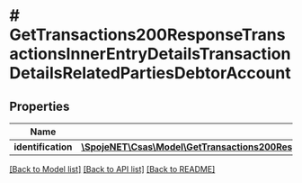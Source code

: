# # GetTransactions200ResponseTransactionsInnerEntryDetailsTransactionDetailsRelatedPartiesDebtorAccount

## Properties

Name | Type | Description | Notes
------------ | ------------- | ------------- | -------------
**identification** | [**\SpojeNET\Csas\Model\GetTransactions200ResponseTransactionsInnerEntryDetailsTransactionDetailsRelatedPartiesDebtorAccountIdentification**](GetTransactions200ResponseTransactionsInnerEntryDetailsTransactionDetailsRelatedPartiesDebtorAccountIdentification.md) |  | [optional]

[[Back to Model list]](../../README.md#models) [[Back to API list]](../../README.md#endpoints) [[Back to README]](../../README.md)
